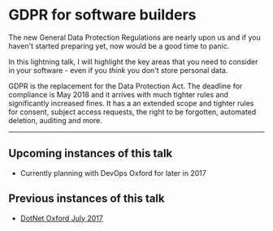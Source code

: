 # GDPR for software builders
The new General Data Protection Regulations are nearly upon us and if you haven't started preparing yet, now would be a good time to panic.

In this lightning talk, I will highlight the key areas that you need to consider in your software - even if you *think* you don't store personal data.

GDPR is the replacement for the Data Protection Act. The deadline for compliance is May 2018 and it arrives with much tighter rules and significantly increased fines. It has a an extended scope and tighter rules for consent, subject access requests, the right to be forgotten, automated deletion, auditing and more.


---
## Upcoming instances of this talk
- Currently planning with DevOps Oxford for later in 2017

## Previous instances of this talk
- [DotNet Oxford July 2017](https://www.meetup.com/dotnetoxford/events/241048316/)
